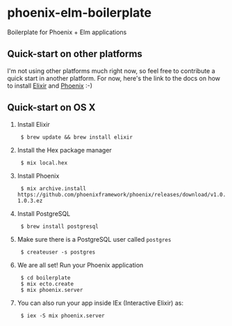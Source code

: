 # phoenix-elm-boilerplate

Boilerplate for Phoenix + Elm applications

## Quick-start on other platforms

I'm not using other platforms much right now, so feel free to contribute a
quick start in another platform. For now, here's the link to the docs on how to install
 [Elixir](http://elixir-lang.org/install.html) and
 [Phoenix](http://www.phoenixframework.org/docs/installation) :-)


## Quick-start on OS X

1. Install Elixir

        $ brew update && brew install elixir


2. Install the Hex package manager

        $ mix local.hex


3. Install Phoenix

        $ mix archive.install https://github.com/phoenixframework/phoenix/releases/download/v1.0.3/phoenix_new-1.0.3.ez


4. Install PostgreSQL

        $ brew install postgresql


5. Make sure there is a PostgreSQL user called `postgres`

        $ createuser -s postgres


6. We are all set! Run your Phoenix application

        $ cd boilerplate
        $ mix ecto.create
        $ mix phoenix.server


7. You can also run your app inside IEx (Interactive Elixir) as:

        $ iex -S mix phoenix.server
